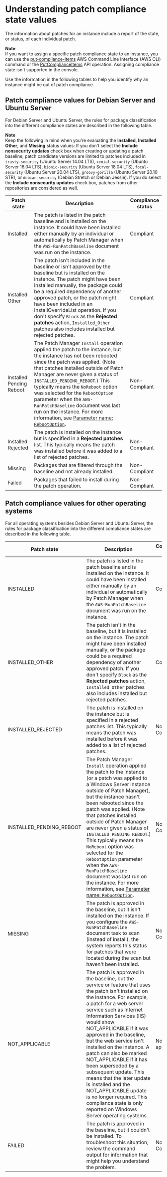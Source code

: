 # Understanding patch compliance state values<a name="about-patch-compliance-states"></a>

The information about patches for an instance include a report of the state, or status, of each individual patch\.

**Note**  
If you want to assign a specific patch compliance state to an instance, you can use the [put\-compliance\-items](https://docs.aws.amazon.com/cli/latest/reference/ssm/put-compliance-items.html) AWS Command Line Interface \(AWS CLI\) command or the [PutComplianceItems](https://docs.aws.amazon.com/systems-manager/latest/APIReference/API_PutComplianceItems.html) API operation\. Assigning compliance state isn't supported in the console\.

Use the information in the following tables to help you identify why an instance might be out of patch compliance\.

## Patch compliance values for Debian Server and Ubuntu Server<a name="patch-compliance-values-ubuntu"></a>

For Debian Server and Ubuntu Server, the rules for package classification into the different compliance states are described in the following table\.

**Note**  
Keep the following in mind when you're evaluating the **Installed**, **Installed Other**, and **Missing** status values: If you don't select the **Include nonsecurity updates** check box when creating or updating a patch baseline, patch candidate versions are limited to patches included in `trusty-security` \(Ubuntu Server 14\.04 LTS\), `xenial-security` \(Ubuntu Server 16\.04 LTS\), `bionic-security` \(Ubuntu Server 18\.04 LTS\), `focal-security` \(Ubuntu Server 20\.04 LTS\), `groovy-gorilla` \(Ubuntu Server 20\.10 STR\), or `debian-security` \(Debian Stretch or Debian Jessie\)\. If you do select the **Include nonsecurity updates** check box, patches from other repositories are considered as well\.


| Patch state | Description | Compliance status | 
| --- | --- | --- | 
| Installed |  The patch is listed in the patch baseline and is installed on the instance\. It could have been installed either manually by an individual or automatically by Patch Manager when the `AWS-RunPatchBaseline` document was run on the instance\.  | Compliant | 
| Installed Other |  The patch isn't included in the baseline or isn't approved by the baseline but is installed on the instance\. The patch might have been installed manually, the package could be a required dependency of another approved patch, or the patch might have been included in an InstallOverrideList operation\. If you don't specify `Block` as the **Rejected patches** action, `Installed_Other` patches also includes installed but rejected patches\.   | Compliant | 
| Installed Pending Reboot |  The Patch Manager `Install` operation applied the patch to the instance, but the instance has not been rebooted since the patch was applied\. \(Note that patches installed outside of Patch Manager are never given a status of `INSTALLED_PENDING_REBOOT`\.\) This typically means the `NoReboot` option was selected for the `RebootOption` parameter when the `AWS-RunPatchBaseline` document was last run on the instance\. For more information, see [Parameter name: `RebootOption`](patch-manager-about-aws-runpatchbaseline.md#patch-manager-about-aws-runpatchbaseline-parameters-norebootoption)\.  | Non\-Compliant | 
| Installed Rejected |  The patch is installed on the instance but is specified in a **Rejected patches** list\. This typically means the patch was installed before it was added to a list of rejected patches\.  | Non\-Compliant | 
| Missing |  Packages that are filtered through the baseline and not already installed\.  | Non\-Compliant | 
| Failed |  Packages that failed to install during the patch operation\.  | Non\-Compliant | 

## Patch compliance values for other operating systems<a name="patch-compliance-values"></a>

For all operating systems besides Debian Server and Ubuntu Server, the rules for package classification into the different compliance states are described in the following table\. 


|  Patch state | Description | Compliance value | 
| --- | --- | --- | 
| INSTALLED |  The patch is listed in the patch baseline and is installed on the instance\. It could have been installed either manually by an individual or automatically by Patch Manager when the `AWS-RunPatchBaseline` document was run on the instance\.  | Compliant | 
| INSTALLED\_OTHER |  The patch isn't in the baseline, but it is installed on the instance\. The patch might have been installed manually, or the package could be a required dependency of another approved patch\. If you don't specify `Block` as the **Rejected patches** action, `Installed_Other` patches also includes installed but rejected patches\.  | Compliant | 
| INSTALLED\_REJECTED |  The patch is installed on the instance but is specified in a rejected patches list\. This typically means the patch was installed before it was added to a list of rejected patches\.  | Non\-Compliant | 
| INSTALLED\_PENDING\_REBOOT |  The Patch Manager `Install` operation applied the patch to the instance \(or a patch was applied to a Windows Server instance outside of Patch Manager\), but the instance hasn't been rebooted since the patch was applied\. \(Note that patches installed outside of Patch Manager are never given a status of `INSTALLED_PENDING_REBOOT`\.\) This typically means the `NoReboot` option was selected for the `RebootOption` parameter when the `AWS-RunPatchBaseline` document was last run on the instance\. For more information, see [Parameter name: `RebootOption`](patch-manager-about-aws-runpatchbaseline.md#patch-manager-about-aws-runpatchbaseline-parameters-norebootoption)\.  | Non\-Compliant | 
| MISSING |  The patch is approved in the baseline, but it isn't installed on the instance\. If you configure the `AWS-RunPatchBaseline` document task to scan \(instead of install\), the system reports this status for patches that were located during the scan but haven't been installed\.  | Non\-Compliant | 
| NOT\_APPLICABLE |  The patch is approved in the baseline, but the service or feature that uses the patch isn't installed on the instance\. For example, a patch for a web server service such as Internet Information Services \(IIS\) would show NOT\_APPLICABLE if it was approved in the baseline, but the web service isn't installed on the instance\. A patch can also be marked NOT\_APPLICABLE if it has been superseded by a subsequent update\. This means that the later update is installed and the NOT\_APPLICABLE update is no longer required\.  This compliance state is only reported on Windows Server operating systems\.   | Not applicable | 
| FAILED |  The patch is approved in the baseline, but it couldn't be installed\. To troubleshoot this situation, review the command output for information that might help you understand the problem\.  | Non\-Compliant | 